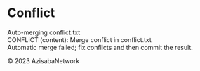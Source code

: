 # Conflict

Auto-merging conflict.txt  
CONFLICT (content): Merge conflict in conflict.txt  
Automatic merge failed; fix conflicts and then commit the result.  

© 2023 AzisabaNetwork
